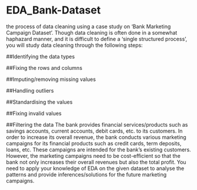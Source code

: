 # EDA_Bank-Dataset
the process of data cleaning using a case study on ‘Bank Marketing Campaign Dataset’. Though data cleaning is often done in a somewhat haphazard manner, and it is difficult to define a ‘single structured process’, you will study data cleaning through the following steps:

##Identifying the data types

##Fixing the rows and columns

##Imputing/removing missing values

##Handling outliers

##Standardising the values

##Fixing invalid values

##Filtering the data
The bank provides financial services/products such as savings accounts, current accounts, debit cards, etc. to its customers. In order to increase its overall revenue, the bank conducts various marketing campaigns for its financial products such as credit cards, term deposits, loans, etc. These campaigns are intended for the bank’s existing customers. However, the marketing campaigns need to be cost-efficient so that the bank not only increases their overall revenues but also the total profit. You need to apply your knowledge of EDA on the given dataset to analyse the patterns and provide inferences/solutions for the future marketing campaigns.
